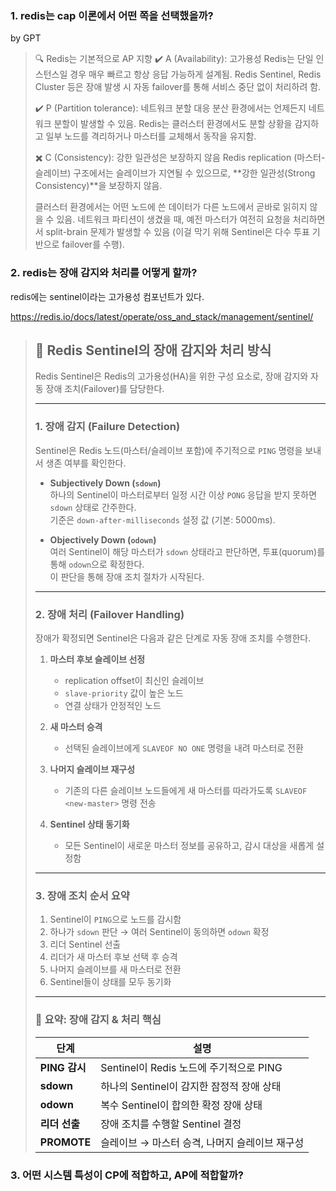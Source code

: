 ### 1. redis는 cap 이론에서 어떤 쪽을 선택했을까?
by GPT

> 🔍 Redis는 기본적으로 AP 지향
> ✔️ A (Availability): 고가용성
> Redis는 단일 인스턴스일 경우 매우 빠르고 항상 응답 가능하게 설계됨.
> Redis Sentinel, Redis Cluster 등은 장애 발생 시 자동 failover를 통해 서비스 중단 없이 처리하려 함.
>
> ✔️ P (Partition tolerance): 네트워크 분할 대응
> 분산 환경에서는 언제든지 네트워크 분할이 발생할 수 있음.
> Redis는 클러스터 환경에서도 분할 상황을 감지하고 일부 노드를 격리하거나 마스터를 교체해서 동작을 유지함.
>
> ✖️ C (Consistency): 강한 일관성은 보장하지 않음
> Redis replication (마스터-슬레이브) 구조에서는 슬레이브가 지연될 수 있으므로, **강한 일관성(Strong Consistency)**을 보장하지 않음.
>
> 클러스터 환경에서는 어떤 노드에 쓴 데이터가 다른 노드에서 곧바로 읽히지 않을 수 있음.
> 네트워크 파티션이 생겼을 때, 예전 마스터가 여전히 요청을 처리하면서 split-brain 문제가 발생할 수 있음 (이걸 막기 위해 Sentinel은 다수 투표 기반으로 failover를 수행).

### 2. redis는 장애 감지와 처리를 어떻게 할까?

redis에는 sentinel이라는 고가용성 컴포넌트가 있다. 

https://redis.io/docs/latest/operate/oss_and_stack/management/sentinel/

> ## 📡 Redis Sentinel의 장애 감지와 처리 방식
>
> Redis Sentinel은 Redis의 고가용성(HA)을 위한 구성 요소로, 장애 감지와 자동 장애 조치(Failover)를 담당한다.
>
> ---
>
> ### 1. 장애 감지 (Failure Detection)
>
> Sentinel은 Redis 노드(마스터/슬레이브 포함)에 주기적으로 `PING` 명령을 보내서 생존 여부를 확인한다.
>
> - **Subjectively Down (`sdown`)**  
>   하나의 Sentinel이 마스터로부터 일정 시간 이상 `PONG` 응답을 받지 못하면 `sdown` 상태로 간주한다.  
>   기준은 `down-after-milliseconds` 설정 값 (기본: 5000ms).
>
> - **Objectively Down (`odown`)**  
>   여러 Sentinel이 해당 마스터가 `sdown` 상태라고 판단하면, 투표(quorum)를 통해 `odown`으로 확정한다.  
>   이 판단을 통해 장애 조치 절차가 시작된다.
>
> ---
>
> ### 2. 장애 처리 (Failover Handling)
>
> 장애가 확정되면 Sentinel은 다음과 같은 단계로 자동 장애 조치를 수행한다.
>
> 1. **마스터 후보 슬레이브 선정**  
>    - replication offset이 최신인 슬레이브  
>    - `slave-priority` 값이 높은 노드  
>    - 연결 상태가 안정적인 노드
>
> 2. **새 마스터 승격**  
>    - 선택된 슬레이브에게 `SLAVEOF NO ONE` 명령을 내려 마스터로 전환
>
> 3. **나머지 슬레이브 재구성**  
>    - 기존의 다른 슬레이브 노드들에게 새 마스터를 따라가도록 `SLAVEOF <new-master>` 명령 전송
>
> 4. **Sentinel 상태 동기화**  
>    - 모든 Sentinel이 새로운 마스터 정보를 공유하고, 감시 대상을 새롭게 설정함
>
> ---
>
> ### 3. 장애 조치 순서 요약
>
> 1. Sentinel이 `PING`으로 노드를 감시함  
> 2. 하나가 `sdown` 판단 → 여러 Sentinel이 동의하면 `odown` 확정  
> 3. 리더 Sentinel 선출  
> 4. 리더가 새 마스터 후보 선택 후 승격  
> 5. 나머지 슬레이브를 새 마스터로 전환  
> 6. Sentinel들이 상태를 모두 동기화
>
> ---
>
> ### 📌 요약: 장애 감지 & 처리 핵심
>
> | 단계 | 설명 |
> |------|------|
> | **PING 감시** | Sentinel이 Redis 노드에 주기적으로 PING |
> | **sdown** | 하나의 Sentinel이 감지한 잠정적 장애 상태 |
> | **odown** | 복수 Sentinel이 합의한 확정 장애 상태 |
> | **리더 선출** | 장애 조치를 수행할 Sentinel 결정 |
> | **PROMOTE** | 슬레이브 → 마스터 승격, 나머지 슬레이브 재구성 |

### 3. 어떤 시스템 특성이 CP에 적합하고, AP에 적합할까?
